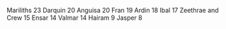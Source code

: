 Mariliths 23
Darquin 20
Anguisa 20
Fran 19
Ardin 18
Ibal 17
Zeethrae and Crew 15
Ensar 14
Valmar 14
Hairam 9
Jasper 8

